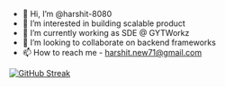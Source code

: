 - 👋 Hi, I’m @harshit-8080
- 👀 I’m interested in building scalable product
- 🌱 I’m currently working as SDE @ GYTWorkz
- 💞️ I’m looking to collaborate on backend frameworks
- 📫 How to reach me - harshit.new71@gmail.com

[![GitHub Streak](https://streak-stats.demolab.com?user=harshit-8080&theme=dark)](https://git.io/streak-stats)
